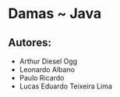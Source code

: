 # Damas ~ Java
## Autores:
* Arthur Diesel Ogg
* Leonardo Albano
* Paulo Ricardo
* Lucas Eduardo Teixeira Lima